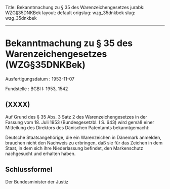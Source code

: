 Title: Bekanntmachung zu § 35 des Warenzeichengesetzes
jurabk: WZG§35DNKBek
layout: default
origslug: wzg_35dnkbek
slug: wzg_35dnkbek

---

# Bekanntmachung zu § 35 des Warenzeichengesetzes (WZG§35DNKBek)

Ausfertigungsdatum
:   1953-11-07

Fundstelle
:   BGBl I: 1953, 1542



## (XXXX)

Auf Grund des § 35 Abs. 3 Satz 2 des Warenzeichengesetzes in der
Fassung vom 18. Juli 1953 (Bundesgesetzbl. I S. 643) wird gemäß einer
Mitteilung des Direktors des Dänischen Patentamts bekanntgemacht:

Deutsche Staatsangehörige, die ein Warenzeichen in Dänemark anmelden,
brauchen nicht den Nachweis zu erbringen, daß sie für das Zeichen in
dem Staat, in dem sich ihre Niederlassung befindet, den Markenschutz
nachgesucht und erhalten haben.


## Schlussformel

Der Bundesminister der Justiz

